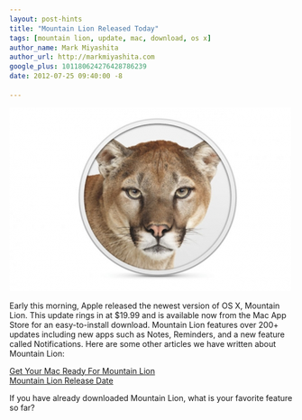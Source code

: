 ```yaml
---
layout: post-hints
title: "Mountain Lion Released Today"
tags: [mountain lion, update, mac, download, os x]
author_name: Mark Miyashita
author_url: http://markmiyashita.com
google_plus: 101180624276428786239
date: 2012-07-25 09:40:00 -8

---
```


<img class="clear blog-image-full-border" src="/images/os-x-mountain-lion.jpeg" title="Mountain Lion">

Early this morning, Apple released the newest version of OS X, Mountain Lion. This update rings in at $19.99 and is available now from the Mac App Store for an easy-to-install download. Mountain Lion features over 200+ updates including new apps such as Notes, Reminders, and a new feature called Notifications. Here are some other articles we have written about Mountain Lion:

<a href="http://hints.binaryage.com/get-your-mac-ready-for-mountain-lion/">Get Your Mac Ready For Mountain Lion</a><br />
<a href="http://hints.binaryage.com/mountain-lion-release-date/">Mountain Lion Release Date</a>

If you have already downloaded Mountain Lion, what is your favorite feature so far?
